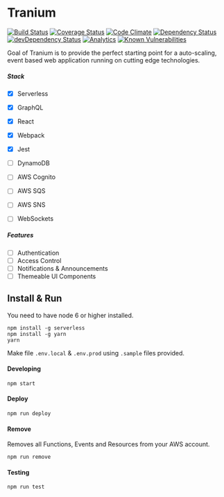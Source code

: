 # Tranium

[![Build Status](https://travis-ci.org/beingmohit/tranium.svg?branch=master)](https://travis-ci.org/beingmohit/tranium) [![Coverage Status](https://coveralls.io/repos/github/beingmohit/tranium/badge.svg?branch=master)](https://coveralls.io/github/beingmohit/tranium?branch=master) [![Code Climate](https://codeclimate.com/github/beingmohit/tranium/badges/gpa.svg)](https://codeclimate.com/github/beingmohit/tranium) [![Dependency Status](https://david-dm.org/beingmohit/tranium.png)](https://david-dm.org/beingmohit/tranium) [![devDependency Status](https://david-dm.org/beingmohit/tranium/dev-status.png)](https://david-dm.org/beingmohit/tranium#info=devDependencies) [![Analytics](https://ga-beacon.appspot.com/UA-102268283-1/tranium/README)](https://github.com/igrigorik/ga-beacon) [![Known Vulnerabilities](https://snyk.io/test/github/beingmohit/tranium/badge.svg)](https://snyk.io/test/github/beingmohit/tranium) 

Goal of Tranium is to provide the perfect starting point for a auto-scaling, event based web application running on cutting edge technologies. 

##### Stack
- [x] Serverless
- [x] GraphQL
- [x] React
- [x] Webpack
- [x] Jest
- [ ] DynamoDB
- [ ] AWS Cognito 
- [ ] AWS SQS
- [ ] AWS SNS
- [ ] WebSockets


##### Features
- [ ] Authentication
- [ ] Access Control
- [ ] Notifications & Announcements
- [ ] Themeable UI Components 

## Install & Run

You need to have node 6 or higher installed.

```
npm install -g serverless
npm install -g yarn
yarn
```

Make file `.env.local` & `.env.prod` using `.sample` files provided.

#### Developing
```
npm start
```

#### Deploy 
```
npm run deploy
```

#### Remove

Removes all Functions, Events and Resources from your AWS account.

```
npm run remove
````

#### Testing
```
npm run test
```


